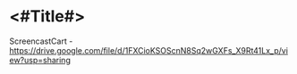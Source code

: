 #  <#Title#>

ScreencastCart - https://drive.google.com/file/d/1FXCioKSOScnN8Sq2wGXFs_X9Rt41Lx_p/view?usp=sharing

